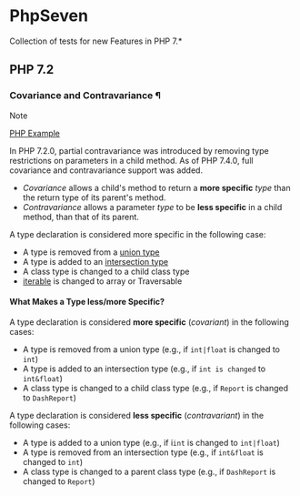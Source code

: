 # PhpSeven
Collection of tests for new Features in PHP 7.*


## PHP 7.2 

### Covariance and Contravariance ¶

> [!NOTE]
> [PHP Example](src/PhpSeven/Reports.php)

In PHP 7.2.0, partial contravariance was introduced by removing type restrictions on parameters in a child method. As of PHP 7.4.0, full covariance and contravariance support was added.

- <i>Covariance</i> allows a child's method to return a __more specific__ <var>type</var> than the return type of its parent's method. 
- <i>Contravariance</i> allows a parameter <var>type</var> to be __less specific__ in a child method, than that of its parent.

A type declaration is considered more specific in the following case:

- A type is removed from a [union type](https://www.php.net/manual/en/language.types.type-system.php#language.types.type-system.composite.union)
- A type is added to an [intersection type](https://www.php.net/manual/en/language.types.type-system.php#language.types.type-system.composite.intersection)
- A class type is changed to a child class type
- [iterable](https://www.php.net/manual/en/language.types.iterable.php) is changed to array or Traversable


#### What Makes a Type less/more Specific?

A type declaration is considered __more specific__ (*covariant*) in the following cases:

- A type is removed from a union type (e.g., if ```int|float``` is changed to ```int```)
- A type is added to an intersection type (e.g., if ```int is changed``` to ```int&float```)
- A class type is changed to a child class type (e.g., if ```Report``` is changed to ```DashReport```)


A type declaration is considered __less specific__ (*contravariant*) in the following cases:

- A type is added to a union type (e.g., if i```int``` is changed to ```int|float```)
- A type is removed from an intersection type (e.g., if ```int&float``` is changed to ```int```)
- A class type is changed to a parent class type (e.g., if ```DashReport``` is changed to ```Report```)
